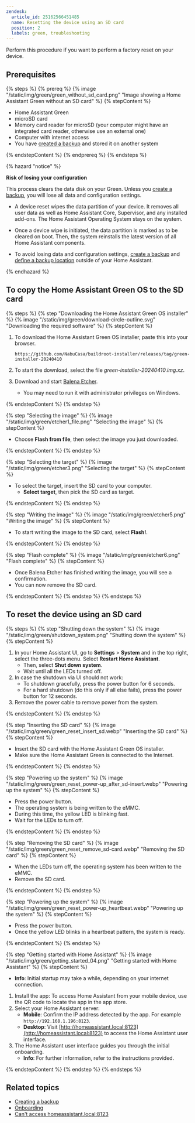 ```yaml
---
zendesk:
  article_id: 25162566451485
  name: Resetting the device using an SD card
  position: 2
  labels: green, troubleshooting
---
```


Perform this procedure if you want to perform a factory reset on your device.

## Prerequisites

{% steps %}
{% prereq %}
{% image "/static/img/green/green_without_sd_card.png" "Image showing a Home Assistant Green without an SD card" %}
{% stepContent %}

- Home Assistant Green
- microSD card
- Memory card reader for microSD (your computer might have an integrated card reader, otherwise use an external one)
- Computer with internet access
- You have [created a backup](/hc/en-us/articles/25154828325917) and stored it on another system

{% endstepContent %}
{% endprereq %}
{% endsteps %}

{% hazard "notice" %}

**Risk of losing your configuration**

This process clears the data disk on your Green. Unless you [create a backup](https://www.home-assistant.io/common-tasks/general/#backups), you will lose all data and configuration settings.

- A device reset wipes the data partition of your device. It removes all user data as well as Home Assistant Core, Supervisor, and any installed add-ons. The Home Assistant Operating System stays on the system.
- Once a device wipe is initiated, the data partition is marked as to be cleared on boot. Then, the system reinstalls the latest version of all Home Assistant components.

- To avoid losing data and configuration settings, [create a backup](https://www.home-assistant.io/common-tasks/general/#backups) and [define a backup location](https://www.home-assistant.io/common-tasks/general/#defining-backup-locations) outside of your Home Assistant.

{% endhazard %}

## To copy the Home Assistant Green OS to the SD card

{% steps %}
{% step "Downloading the Home Assistant Green OS installer" %}
{% image "/static/img/green/download-circle-outline.svg" "Downloading the required software" %}
{% stepContent %}

1. To download the Home Assistant Green OS installer, paste this into your browser.

    ```text
    https://github.com/NabuCasa/buildroot-installer/releases/tag/green-installer-20240410
    ```

2. To start the download, select the file *green-installer-20240410.img.xz*.
3. Download and start [Balena Etcher](https://www.balena.io/etcher).
   - You may need to run it with administrator privileges on Windows.

{% endstepContent %}
{% endstep %}

{% step "Selecting the image" %}
{% image "/static/img/green/etcher1_file.png" "Selecting the image" %}
{% stepContent %}

- Choose **Flash from file**, then select the image you just downloaded.

{% endstepContent %}
{% endstep %}

{% step "Selecting the target" %}
{% image "/static/img/green/etcher3.png" "Selecting the target" %}
{% stepContent %}

- To select the target, insert the SD card to your computer.
  - **Select target**, then pick the SD card as target.

{% endstepContent %}
{% endstep %}

{% step "Writing the image" %}
{% image "/static/img/green/etcher5.png" "Writing the image" %}
{% stepContent %}

- To start writing the image to the SD card, select **Flash!**.

{% endstepContent %}
{% endstep %}

{% step "Flash complete" %}
{% image "/static/img/green/etcher6.png" "Flash complete" %}
{% stepContent %}

- Once Balena Etcher has finished writing the image, you will see a confirmation.
- You can now remove the SD card.

{% endstepContent %}
{% endstep %}
{% endsteps %}

## To reset the device using an SD card

{% steps %}
{% step "Shutting down the system" %}
{% image "/static/img/green/shutdown_system.png" "Shutting down the system" %}
{% stepContent %}

1. In your Home Assistant UI, go to **Settings** > **System** and in the top right, select the three-dots menu. Select **Restart Home Assistant**.
   - Then, select **Shut down system**.
   - Wait until all the LEDs turned off.
2. In case the shutdown via UI should not work:
   - To shutdown gracefully, press the power button for 6 seconds.
   - For a hard shutdown (do this only if all else fails), press the power button for 12 seconds.
3. Remove the power cable to remove power from the system.

{% endstepContent %}
{% endstep %}

{% step "Inserting the SD card" %}
{% image "/static/img/green/green_reset_insert_sd.webp" "Inserting the SD card" %}
{% stepContent %}

- Insert the SD card with the Home Assistant Green OS installer.
- Make sure the Home Assistant Green is connected to the Internet.

{% endstepContent %}
{% endstep %}

{% step "Powering up the system" %}
{% image "/static/img/green/green_reset_power-up_after_sd-insert.webp" "Powering up the system" %}
{% stepContent %}

- Press the power button.
- The operating system is being written to the eMMC.
- During this time, the yellow LED is blinking fast.
- Wait for the LEDs to turn off.

{% endstepContent %}
{% endstep %}

{% step "Removing the SD card" %}
{% image "/static/img/green/green_reset_remove_sd-card.webp" "Removing the SD card" %}
{% stepContent %}

- When the LEDs turn off, the operating system has been written to the eMMC.
- Remove the SD card.

{% endstepContent %}
{% endstep %}

{% step "Powering up the system" %}
{% image "/static/img/green/green_reset_power-up_heartbeat.webp" "Powering up the system" %}
{% stepContent %}

- Press the power button.
- Once the yellow LED blinks in a heartbeat pattern, the system is ready.

{% endstepContent %}
{% endstep %}

{% step "Getting started with Home Assistant" %}
{% image "/static/img/green/getting_started_04.png" "Getting started with Home Assistant" %}
{% stepContent %}

- **Info**: Initial startup may take a while, depending on your internet connection.

1. Install the app: To access Home Assistant from your mobile device, use the QR code to locate the app in the app store.
2. Select your Home Assistant server:
   - **Mobile**: Confirm the IP address detected by the app. For example `http://192.168.1.196:8123`.
   - **Desktop**: Visit [http://homeassistant.local:8123](http://homeassistant.local:8123) to access the Home Assistant user interface.
3. The Home Assistant user interface guides you through the initial onboarding.
   - **Info**: For further information, refer to the instructions provided.

{% endstepContent %}
{% endstep %}
{% endsteps %}

## Related topics

- [Creating a backup](/hc/en-us/articles/25154828325917)
- [Onboarding](https://www.home-assistant.io/getting-started/onboarding/)
- [Can't access homeassistant.local:8123](/hc/en-us/articles/25140903526301)
